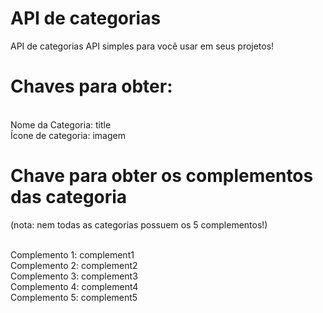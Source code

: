 # API de categorias 
API de categorias
API simples para você usar em seus projetos!
# Chaves para obter:
<br>
Nome da Categoria: title
</br>
Ícone de categoria: imagem

# Chave para obter os complementos das categoria
(nota: nem todas as categorias possuem os 5 complementos!)
<p>
  <br>
Complemento 1: complement1
</br>
Complemento 2: complement2
<br>
Complemento 3: complement3
</br>
Complemento 4: complement4
<br>
Complemento 5: complement5
</br>
</p>
